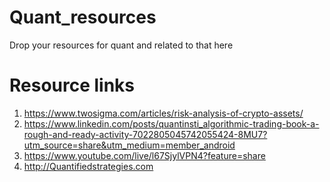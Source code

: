 # Quant_resources
Drop your resources for quant and related to that here
# Resource links
1. https://www.twosigma.com/articles/risk-analysis-of-crypto-assets/
2. https://www.linkedin.com/posts/quantinsti_algorithmic-trading-book-a-rough-and-ready-activity-7022805045742055424-8MU7?utm_source=share&utm_medium=member_android
3. https://www.youtube.com/live/l67SjylVPN4?feature=share
4. http://Quantifiedstrategies.com
